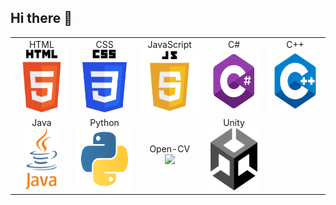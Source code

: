## Hi there 👋

<table>
  <tr>
    <td align="center">HTML<br><img src="https://github.com/Anegm-exe/Anegm-exe/blob/main/HTML.png" style="height: 100px; width: auto;" /></td>
    <td align="center">CSS<br><img src="https://github.com/Anegm-exe/Anegm-exe/blob/main/CSS.png" style="height: 100px; width: auto;" /></td>
    <td align="center">JavaScript<br><img src="https://github.com/Anegm-exe/Anegm-exe/blob/main/JS.png" style="height: 100px; width: auto;" /></td>
    <td align="center">C#<br><img src="https://github.com/Anegm-exe/Anegm-exe/blob/main/C%23.png" style="height: 100px; width: auto;" /></td>
    <td align="center">C++<br><img src="https://github.com/Anegm-exe/Anegm-exe/blob/main/C%2B%2B.png" style="height: 100px; width: auto;" /></td>
  </tr>
  <tr>
    <td align="center">Java<br><img src="https://github.com/Anegm-exe/Anegm-exe/blob/main/JAVA.png" style="height: 100px; width: auto;" /></td>
    <td align="center">Python<br><img src="https://github.com/Anegm-exe/Anegm-exe/blob/main/Python.png" style="height: 100px; width: auto;" /></td>
    <td align="center">Open-CV<br><img src="https://github.com/Anegm-exe/Anegm-exe/blob/main/Open-CV.png" style="height: 100px; width: auto;" /></td>
    <td align="center">Unity<br><img src="https://github.com/Anegm-exe/Anegm-exe/blob/main/Unity.png" style="height: 100px; width: auto;" /></td>
  </tr>
</table>




<!--
open cv


- 🔭 I’m currently working on ...
- 🌱 I’m currently learning ...
- 👯 I’m looking to collaborate on ...
- 🤔 I’m looking for help with ...
- 💬 Ask me about ...
- 📫 How to reach me: ...
- 😄 Pronouns: ...
- ⚡ Fun fact: ...
-->
